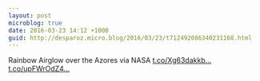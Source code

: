 ```yaml
---
layout: post
microblog: true
date: 2016-03-23 14:12 +1000
guid: http://desparoz.micro.blog/2016/03/23/t712492086340231168.html
---
```

Rainbow Airglow over the Azores   via NASA [t.co/Xg63dakkb...](https://t.co/Xg63dakkbP) [t.co/upFWrOdZ4...](https://t.co/upFWrOdZ46)
